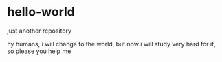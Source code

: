 # hello-world
just another repository


hy humans,
i will change to the world, but now i will study very hard for it, so please you help me
